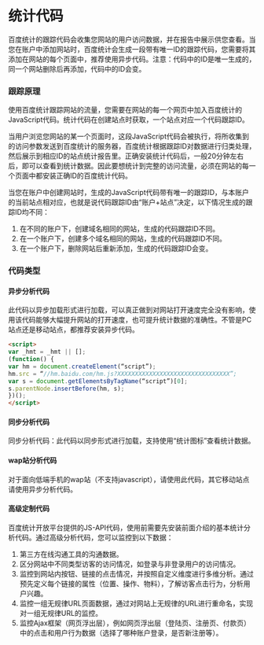# 统计代码

百度统计的跟踪代码会收集您网站的用户访问数据，并在报告中展示供您查看。当您在账户中添加网站时，百度统计会生成一段带有唯一ID的跟踪代码，您需要将其添加在网站的每个页面中，推荐使用异步代码。注意：代码中的ID是唯一生成的，同一个网站删除后再添加，代码中的ID会变。

### 跟踪原理

使用百度统计跟踪网站的流量，您需要在网站的每一个网页中加入百度统计的JavaScript代码。统计代码在创建站点时获取，一个站点对应一个代码跟踪ID。

当用户浏览您网站的某一个页面时，这段JavaScript代码会被执行，将所收集到的访问参数发送到百度统计的服务器，百度统计根据跟踪ID对数据进行归类处理，然后展示到相应ID的站点统计报告里。正确安装统计代码后，一般20分钟左右后，即可以查看到统计数据。因此要想统计到完整的访问流量，必须在网站的每一个页面中都安装正确ID的百度统计代码。

当您在账户中创建网站时，生成的JavaScript代码带有唯一的跟踪ID，与本账户的当前站点相对应，也就是说代码跟踪ID由“账户+站点”决定，以下情况生成的跟踪ID均不同：

1. 在不同的账户下，创建域名相同的网站，生成的代码跟踪ID不同。
2. 在一个账户下，创建多个域名相同的网站，生成的代码跟踪ID不同。
3. 在一个账户下，删除网站后重新添加，生成的代码跟踪ID会变。

### 代码类型
#### 异步分析代码
此代码以异步加载形式进行加载，可以真正做到对网站打开速度完全没有影响，使用该代码能够大幅提升网站的打开速度，也可提升统计数据的准确性。不管是PC站点还是移动站点，都推荐安装异步代码。

```html
<script>
var _hmt = _hmt || [];
(function() {
var hm = document.createElement(“script”);
hm.src = “//hm.baidu.com/hm.js?XXXXXXXXXXXXXXXXXXXXXXXXXXXXXXXX”;
var s = document.getElementsByTagName(“script”)[0];
s.parentNode.insertBefore(hm, s);
})();
</script>
```


#### 同步分析代码
同步分析代码：此代码以同步形式进行加载，支持使用“统计图标”查看统计数据。
#### wap站分析代码
对于面向低端手机的wap站（不支持javascript），请使用此代码，其它移动站点请使用异步分析代码。
#### 高级定制代码
百度统计开放平台提供的JS-API代码，使用前需要先安装前面介绍的基本统计分析代码。通过高级分析代码，您可以监控到以下数据：
1. 第三方在线沟通工具的沟通数据。
2. 区分网站中不同类型访客的访问情况，如登录与非登录用户的访问情况。
3. 监控到网站内按钮、链接的点击情况，并按照自定义维度进行多维分析。通过预先定义每个链接的属性（位置、操作、物料），了解访客点击行为，分析用户兴趣。
4. 监控一组无规律URL页面数据，通过对网站上无规律的URL进行重命名，实现对一组无规律URL的监控。
5. 监控Ajax框架（网页浮出层），例如网页浮出层（登陆页、注册页、付款页）中的点击和用户行为数据（选择了哪种账户登录，是否新注册等）。
